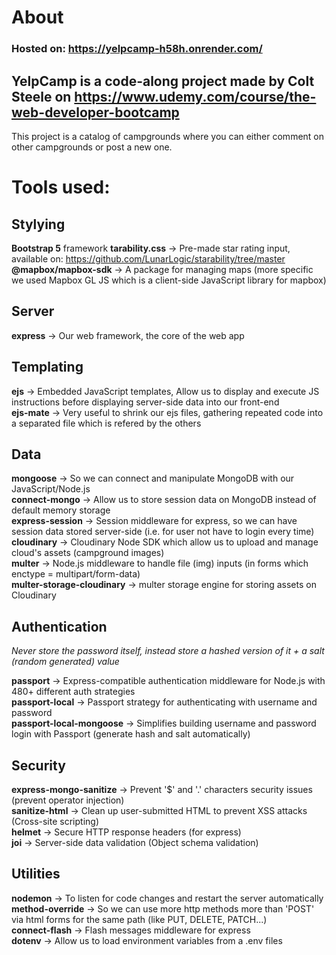 # About
### Hosted on: https://yelpcamp-h58h.onrender.com/
## YelpCamp is a code-along project made by Colt Steele on https://www.udemy.com/course/the-web-developer-bootcamp  
This project is a catalog of campgrounds where you can either comment on other campgrounds or post a new one.


# Tools used: 

## Stylying
**Bootstrap 5** framework
**tarability.css** -> Pre-made star rating input, available on: https://github.com/LunarLogic/starability/tree/master
**@mapbox/mapbox-sdk** -> A package for managing maps (more specific we used Mapbox GL JS which is a client-side JavaScript library for mapbox)  

## Server
**express** -> Our web framework, the core of the web app  

## Templating
**ejs** -> Embedded JavaScript templates, Allow us to display and execute JS instructions before displaying server-side data into our front-end   
**ejs-mate** -> Very useful to shrink our ejs files, gathering repeated code into a separated file which is refered by the others  

## Data  
**mongoose** -> So we can connect and manipulate MongoDB with our JavaScript/Node.js   
**connect-mongo** -> Allow us to store session data on MongoDB instead of default memory storage   
**express-session** -> Session middleware for express, so we can have session data stored server-side (i.e. for user not have to login every time)  
**cloudinary** -> Cloudinary Node SDK which allow us to upload and manage cloud's assets (campground images)  
**multer** -> Node.js middleware to handle file (img) inputs (in forms which enctype = multipart/form-data)  
**multer-storage-cloudinary** -> multer storage engine for storing assets on Cloudinary  

## Authentication
*Never store the password itself, instead store a hashed version of it + a salt (random generated) value*  

**passport** -> Express-compatible authentication middleware for Node.js with 480+ different auth strategies  
**passport-local** -> Passport strategy for authenticating with username and password  
**passport-local-mongoose** -> Simplifies building username and password login with Passport (generate hash and salt automatically)  

## Security
**express-mongo-sanitize** -> Prevent '$' and '.' characters security issues (prevent operator injection)  
**sanitize-html** -> Clean up user-submitted HTML to prevent XSS attacks (Cross-site scripting)  
**helmet** -> Secure HTTP response headers (for express)  
**joi** -> Server-side data validation (Object schema validation)  

## Utilities
**nodemon** -> To listen for code changes and restart the server automatically 
**method-override** -> So we can use more http methods more than 'POST' via html forms for the same path (like PUT, DELETE, PATCH...)  
**connect-flash** -> Flash messages middleware for express   
**dotenv** -> Allow us to load environment variables from a .env files  
